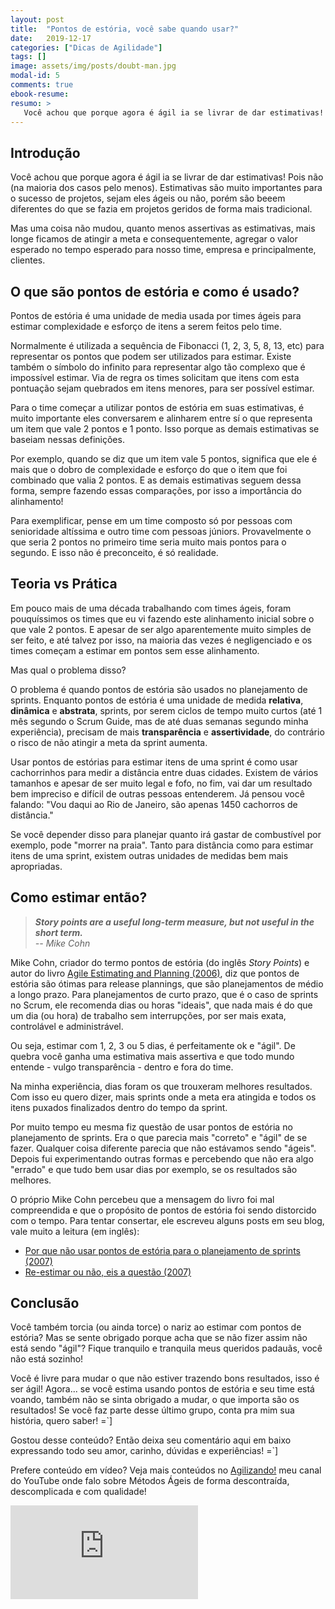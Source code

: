 ```yaml
---
layout: post
title:  "Pontos de estória, você sabe quando usar?"
date:   2019-12-17
categories: ["Dicas de Agilidade"]
tags: []
image: assets/img/posts/doubt-man.jpg
modal-id: 5
comments: true
ebook-resume:
resumo: >
   Você achou que porque agora é ágil ia se livrar de dar estimativas! Pois não (na maioria dos casos pelo menos). Estimativas são muito importantes para o sucesso de projetos, sejam eles ágeis ou não. Quer saber como estimar em projetos ágeis, continue lendo!
---
```




## Introdução

Você achou que porque agora é ágil ia se livrar de dar estimativas! Pois não (na maioria dos casos pelo menos). Estimativas são muito importantes para o sucesso de projetos, sejam eles ágeis ou não, porém são beeem diferentes do que se fazia em projetos geridos de forma mais tradicional.

Mas uma coisa não mudou, quanto menos assertivas as estimativas, mais longe ficamos de atingir a meta e consequentemente, agregar o valor esperado no tempo esperado para nosso	 time, empresa e principalmente, clientes.


## O que são pontos de estória e como é usado?

Pontos de estória é uma unidade de media usada por times ágeis para estimar complexidade e esforço de itens a serem feitos pelo time.

Normalmente é utilizada a sequência de Fibonacci (1, 2, 3, 5, 8, 13, etc) para representar os pontos que podem ser utilizados para estimar. Existe também o símbolo do infinito para representar algo tão complexo que é impossível estimar. Via de regra os times solicitam que itens com esta pontuação sejam quebrados em itens menores, para ser possível estimar.

Para o time começar a utilizar pontos de estória em suas estimativas, é muito importante eles conversarem e alinharem entre sí o que representa um item que vale 2 pontos e 1 ponto. Isso porque as demais estimativas se baseiam nessas definições.

Por exemplo, quando se diz que um item vale 5 pontos, significa que ele é mais que o dobro de complexidade e esforço do que o item que foi combinado que valia 2 pontos. E as demais estimativas seguem dessa forma, sempre fazendo essas comparações, por isso a importância do alinhamento!

Para exemplificar, pense em um time composto só por pessoas com senioridade altíssima e outro time com pessoas júniors. Provavelmente o que seria 2 pontos no primeiro time seria muito mais pontos para o segundo. E isso não é preconceito, é só realidade.



## Teoria vs Prática

Em pouco mais de uma década trabalhando com times ágeis, foram pouquíssimos os times que eu vi fazendo este alinhamento inicial sobre o que vale 2 pontos. E apesar de ser algo aparentemente muito simples de ser feito, e até talvez por isso, na maioria das vezes é negligenciado e os times começam a estimar em pontos sem esse alinhamento.

Mas qual o problema disso?

O problema é quando pontos de estória são usados no planejamento de sprints. Enquanto pontos de estória é uma unidade de medida **relativa**, **dinâmica** e **abstrata**, sprints, por serem ciclos de tempo muito curtos (até 1 mês segundo o Scrum Guide, mas de até duas semanas segundo minha experiência), precisam de mais **transparência** e **assertividade**, do contrário o risco de não atingir a meta da sprint aumenta.

Usar pontos de estórias para estimar itens de uma sprint é como usar cachorrinhos para medir a distância entre duas cidades. Existem de vários tamanhos e apesar de ser muito legal e fofo, no fim, vai dar um resultado bem impreciso e difícil de outras pessoas entenderem. Já pensou você falando: "Vou daqui ao Rio de Janeiro, são apenas 1450 cachorros de distância."

Se você depender disso para planejar quanto irá gastar de combustível por exemplo, pode "morrer na praia". Tanto para distância como para estimar itens de uma sprint, existem outras unidades de medidas bem mais apropriadas.


## Como estimar então?

>_**Story points are a useful long-term measure, but not useful in the short term.** <br> -- Mike Cohn_

Mike Cohn, criador do termo pontos de estória (do inglês _Story Points_) e autor do livro [Agile Estimating and Planning (2006)](https://www.amazon.com.br/Agile-Estimating-Planning-Mike-Cohn/dp/0131479415), diz que pontos de estória são ótimas para release plannings, que são planejamentos de médio a longo prazo. Para planejamentos de curto prazo, que é o caso de sprints no Scrum, ele recomenda dias ou horas "ideais", que nada mais é do que um dia (ou hora) de trabalho sem interrupções, por ser mais exata, controlável e administrável.

Ou seja, estimar com 1, 2, 3 ou 5 dias, é perfeitamente ok e "ágil". De quebra você ganha uma estimativa mais assertiva e que todo mundo entende - vulgo transparência - dentro e fora do time.

Na minha experiência, dias foram os que trouxeram melhores resultados. Com isso eu quero dizer, mais sprints onde a meta era atingida e todos os itens puxados finalizados dentro do tempo da sprint.

Por muito tempo eu mesma fiz questão de usar pontos de estória no planejamento de sprints. Era o que parecia mais "correto" e "ágil" de se fazer. Qualquer coisa diferente parecia que não estávamos sendo "ágeis". Depois fui experimentando outras formas e percebendo que não era algo "errado" e que tudo bem usar dias por exemplo, se os resultados são melhores.

O próprio Mike Cohn percebeu que a mensagem do livro foi mal compreendida e que o propósito de pontos de estória foi sendo distorcido com o tempo. Para tentar consertar, ele escreveu alguns posts em seu blog, vale muito a leitura (em inglês):

* [Por que não usar pontos de estória para o planejamento de sprints (2007)](https://www.mountaingoatsoftware.com/blog/why-i-dont-use-story-points-for-sprint-planning)
* [Re-estimar ou não, eis a questão (2007)](https://www.mountaingoatsoftware.com/blog/to-re-estimate-or-not-that-is-the-question)



## Conclusão

Você também torcia (ou ainda torce) o nariz ao estimar com pontos de estória? Mas se sente obrigado porque acha que se não fizer assim não está sendo "ágil"? Fique tranquilo e tranquila meus queridos padauãs, você não está sozinho!

Você é livre para mudar o que não estiver trazendo bons resultados, isso é ser ágil! Agora... se você estima usando pontos de estória e seu time está voando, também não se sinta obrigado a mudar, o que importa são os resultados! Se você faz parte desse último grupo, conta pra mim sua história, quero saber! =`]



Gostou desse conteúdo? Então deixa seu comentário aqui em baixo expressando todo seu amor, carinho, dúvidas e experiências! =`]

Prefere conteúdo em vídeo? Veja mais conteúdos no [Agilizando!](https://youtube.com/agilizando) meu canal do YouTube onde falo sobre Métodos Ágeis de forma descontraída, descomplicada e com qualidade!

<div class="row">
  <div class="col-md-2"></div>
  <div class="col-md-8">
      <div class="portfolio-item">
        <div class="video-container">
          <iframe src="https://www.youtube.com/embed/OOux_bS40pk" frameborder="0" allow="accelerometer; autoplay; encrypted-media; gyroscope; picture-in-picture" allowfullscreen></iframe>
        </div>
      </div>
  </div>
  <div class="col-md-2"></div>
</div>
